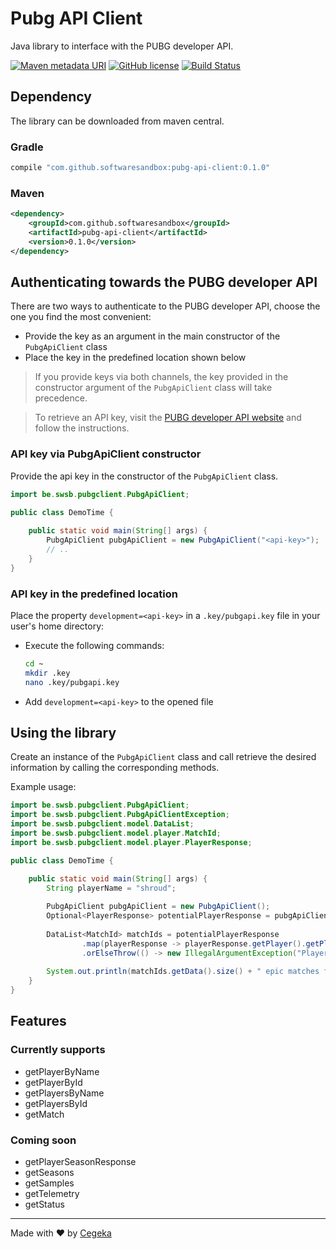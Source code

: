 # Pubg API Client
Java library to interface with the PUBG developer API.

[![Maven metadata URI](https://img.shields.io/maven-metadata/v/http/central.maven.org/maven2/com/github/softwaresandbox/pubg-api-client/maven-metadata.xml.svg?colorB=1E90FF)](https://oss.sonatype.org/content/groups/staging/com/github/softwaresandbox/pubg-api-client)
[![GitHub license](https://img.shields.io/github/license/SoftwareSandbox/pubg-api-client.svg)](https://github.com/softwaresandbox/pubg-api-client/blob/master/LICENSE)
[![Build Status](https://travis-ci.org/SoftwareSandbox/pubg-api-client.svg)](https://travis-ci.org/softwaresandbox/pubg-api-client)

## Dependency
The library can be downloaded from maven central.

### Gradle
```groovy
compile "com.github.softwaresandbox:pubg-api-client:0.1.0"
```

### Maven
```xml
<dependency>
    <groupId>com.github.softwaresandbox</groupId>
    <artifactId>pubg-api-client</artifactId>
    <version>0.1.0</version>
</dependency>
```

## Authenticating towards the PUBG developer API
There are two ways to authenticate to the PUBG developer API, choose the one you find the most convenient:
- Provide the key as an argument in the main constructor of the `PubgApiClient` class
- Place the key in the predefined location shown below

> If you provide keys via both channels, the key provided in the constructor argument of the `PubgApiClient` class will take precedence.

> To retrieve an API key, visit the [PUBG developer API website](https://documentation.playbattlegrounds.com/en/api-keys.html) and follow the instructions.

### API key via PubgApiClient constructor
Provide the api key in the constructor of the `PubgApiClient` class.

```java
import be.swsb.pubgclient.PubgApiClient;

public class DemoTime {
    
    public static void main(String[] args) {
        PubgApiClient pubgApiClient = new PubgApiClient("<api-key>");
        // ..
    }
}
```

### API key in the predefined location
Place the property `development=<api-key>` in a `.key/pubgapi.key` file in your user's home directory:

- Execute the following commands:
    ```bash
    cd ~
    mkdir .key
    nano .key/pubgapi.key
    ```
- Add `development=<api-key>` to the opened file

## Using the library
Create an instance of the `PubgApiClient` class and call retrieve the desired information by calling the corresponding methods.  

Example usage:
```java
import be.swsb.pubgclient.PubgApiClient;
import be.swsb.pubgclient.PubgApiClientException;
import be.swsb.pubgclient.model.DataList;
import be.swsb.pubgclient.model.player.MatchId;
import be.swsb.pubgclient.model.player.PlayerResponse;

public class DemoTime {

    public static void main(String[] args) {
        String playerName = "shroud";
        
        PubgApiClient pubgApiClient = new PubgApiClient();
        Optional<PlayerResponse> potentialPlayerResponse = pubgApiClient.getPlayerByName(playerName, "pc-na");
    
        DataList<MatchId> matchIds = potentialPlayerResponse
                .map(playerResponse -> playerResponse.getPlayer().getPlayerRelationships().getMatchIds())
                .orElseThrow(() -> new IllegalArgumentException("Player " + playerName + " not found!"));
    
        System.out.println(matchIds.getData().size() + " epic matches found for player " + playerName);
    }
}
```

## Features

### Currently supports
- getPlayerByName
- getPlayerById
- getPlayersByName
- getPlayersById
- getMatch

### Coming soon
- getPlayerSeasonResponse
- getSeasons
- getSamples
- getTelemetry
- getStatus

---

Made with :heart: by [Cegeka](https://www.cegeka.com/)